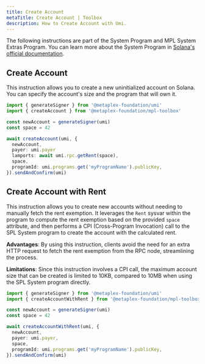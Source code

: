```yaml
---
title: Create Account
metaTitle: Create Account | Toolbox
description: How to Create Account with Umi.
---
```


The following instructions are part of the System Program and MPL System Extras Program. You can learn more about the System Program in [Solana's official documentation](https://docs.solanalabs.com/runtime/programs#system-program).

## Create Account

This instruction allows you to create a new uninitialized account on Solana. You can specify the account's size and the program that will own it.

```ts
import { generateSigner } from '@metaplex-foundation/umi'
import { createAccount } from '@metaplex-foundation/mpl-toolbox'

const newAccount = generateSigner(umi)
const space = 42

await createAccount(umi, {
  newAccount,
  payer: umi.payer
  lamports: await umi.rpc.getRent(space),
  space,
  programId: umi.programs.get('myProgramName').publicKey,
}).sendAndConfirm(umi)
```

## Create Account with Rent

This instruction allows you to create new accounts without needing to manually fetch the rent exemption. It leverages the `Rent` sysvar within the program to compute the rent exemption based on the provided `space` attribute, and then performs a CPI (Cross-Program Invocation) call to the SPL System program to create the account with the calculated rent.

**Advantages**: By using this instruction, clients avoid the need for an extra HTTP request to fetch the rent exemption from the RPC node, streamlining the process.

**Limitations**: Since this instruction involves a CPI call, the maximum account size that can be created is limited to 10KB, compared to 10MB when using the SPL System program directly.

```ts
import { generateSigner } from '@metaplex-foundation/umi'
import { createAccountWithRent } from '@metaplex-foundation/mpl-toolbox'

const newAccount = generateSigner(umi)
const space = 42

await createAccountWithRent(umi, {
  newAccount,
  payer: umi.payer,
  space,
  programId: umi.programs.get('myProgramName').publicKey,
}).sendAndConfirm(umi)
```